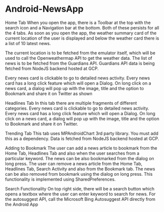 # Android-NewsApp

Home Tab
When you open the app, there is a Toolbar at the top with the search icon and a Navigation
bar at the bottom. Both of these persists for all the 4 tabs.
As soon as you open the app, the weather summary card of the current location of the user
is displayed and below the weather card there is a list of 10 latest news.

The current location is to be fetched from the emulator itself, which will be used to call the
Openweathermap API to get the weather data.
The list of news is to be fetched from the Guardians API.
Guardians API data is being fetched from NodeJS backend hosted at GCP.

Every news card is clickable to go to detailed news activity.
Every news card has a long click feature which will open a Dialog.
On long click on a news card, a dialog will pop up with the image, title and the option to
Bookmark and share it on Twitter as shown

Headlines Tab
In this tab there are multiple fragments of different categories.
Every news card is clickable to go to detailed news activity.
Every news card has a long click feature which will open a Dialog.
On long click on a news card, a dialog will pop up with the image, title and the option to
Bookmark and share it on Twitter.

Trending Tab
This tab uses MPAndroidChart 3rd party library. You must add this as a dependency.
Data is fetched from NodeJS backend hosted at GCP.

Adding to Bookmark
The user can add a news article to bookmark from the Home Tab, Headlines Tab and also
when the user searches from a particular keyword. The news can be also bookmarked from
the dialog on long press.
The user can remove a news article from the Home Tab, Headlines Tab, Search Activity and
also from the Bookmark tab. The news can be also removed from bookmark using the dialog
on long press.
This functionality is implemented using SharedPreferences.

Search Functionality
On top right side, there will be a search button which opens a textbox where the user
can enter keyword to search for news. For the autosuggest API, call the Microsoft Bing Autosuggest API directly from the Android App 
